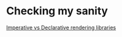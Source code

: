 # Checking my sanity

[Imperative vs Declarative rendering libraries](http://anvaka.github.io/sj/compare/)
